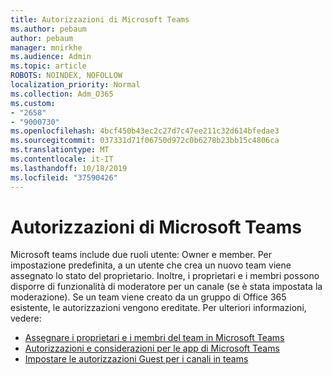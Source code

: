 ```yaml
---
title: Autorizzazioni di Microsoft Teams
ms.author: pebaum
author: pebaum
manager: mnirkhe
ms.audience: Admin
ms.topic: article
ROBOTS: NOINDEX, NOFOLLOW
localization_priority: Normal
ms.collection: Adm_O365
ms.custom:
- "2658"
- "9000730"
ms.openlocfilehash: 4bcf450b43ec2c27d7c47ee211c32d614bfedae3
ms.sourcegitcommit: 037331d71f06750d972c0b6278b23bb15c4806ca
ms.translationtype: MT
ms.contentlocale: it-IT
ms.lasthandoff: 10/18/2019
ms.locfileid: "37590426"
---
```

# <a name="microsoft-teams-permissions"></a>Autorizzazioni di Microsoft Teams

Microsoft teams include due ruoli utente: Owner e member. Per impostazione predefinita, a un utente che crea un nuovo team viene assegnato lo stato del proprietario. Inoltre, i proprietari e i membri possono disporre di funzionalità di moderatore per un canale (se è stata impostata la moderazione). Se un team viene creato da un gruppo di Office 365 esistente, le autorizzazioni vengono ereditate. Per ulteriori informazioni, vedere:

- [Assegnare i proprietari e i membri del team in Microsoft Teams](https://docs.microsoft.com/microsoftteams/assign-roles-permissions)
- [Autorizzazioni e considerazioni per le app di Microsoft Teams](https://docs.microsoft.com/microsoftteams/app-permissions)
- [Impostare le autorizzazioni Guest per i canali in teams](https://support.office.com/article/4756c468-2746-4bfd-a582-736d55fcc169)
